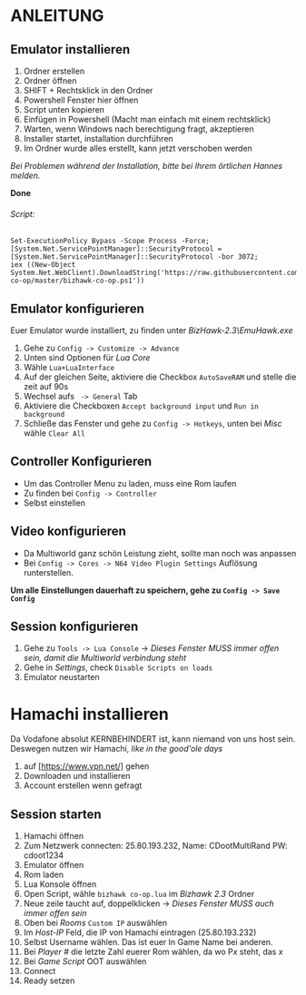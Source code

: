 # ANLEITUNG

## Emulator installieren

1. Ordner erstellen
2. Ordner öffnen
3. SHIFT + Rechtsklick in den Ordner
4. Powershell Fenster hier öffnen
5. Script unten kopieren
6. Einfügen in Powershell (Macht man einfach mit einem rechtsklick)
7. Warten, wenn Windows nach berechtigung fragt, akzeptieren
8. Installer startet, installation durchführen
9.  Im Ordner wurde alles erstellt, kann jetzt verschoben werden


*Bei Problemen während der Installation, bitte bei Ihrem örtlichen Hannes melden.*


  **Done**

###### Script:
```
Set-ExecutionPolicy Bypass -Scope Process -Force;
[System.Net.ServicePointManager]::SecurityProtocol = [System.Net.ServicePointManager]::SecurityProtocol -bor 3072;
iex ((New-Object System.Net.WebClient).DownloadString('https://raw.githubusercontent.com/TestRunnerSRL/bizhawk-co-op/master/bizhawk-co-op.ps1'))
```

## Emulator konfigurieren
Euer Emulator wurde installiert, zu finden unter *BizHawk-2.3\EmuHawk.exe*

1. Gehe zu  ```Config -> Customize -> Advance``` 
2. Unten sind Optionen für *Lua Core*
3. Wähle ```Lua+LuaInterface```
4. Auf der gleichen Seite, aktiviere die Checkbox ```AutoSaveRAM``` und stelle die zeit auf 90s
5. Wechsel aufs ``` -> General``` Tab
6. Aktiviere die Checkboxen ```Accept background input``` und ```Run in background```
7. Schließe das Fenster und gehe zu ```Config -> Hotkeys```, unten bei *Misc* wähle ```Clear All```

## Controller Konfigurieren

- Um das Controller Menu zu laden, muss eine Rom laufen
- Zu finden bei ```Config -> Controller```
- Selbst einstellen


## Video konfigurieren

- Da Multiworld ganz schön Leistung zieht, sollte man noch was anpassen
- Bei ```Config -> Cores -> N64 Video Plugin Settings``` Auflösung runterstellen.

**Um alle Einstellungen dauerhaft zu speichern, gehe zu ```Config -> Save Config```**

## Session konfigurieren

1. Gehe zu ```Tools -> Lua Console``` -> *Dieses Fenster MUSS immer offen sein, damit die Multiworld verbindung steht*
2. Gehe in *Settings*, check ```Disable Scripts on loads```
3. Emulator neustarten

# Hamachi installieren
Da Vodafone absolut KERNBEHINDERT ist, kann niemand von uns host sein. Deswegen nutzen wir Hamachi, *like in the good'ole days*

1. auf [https://www.vpn.net/] gehen
2. Downloaden und installieren
3. Account erstellen wenn gefragt


## Session starten

1. Hamachi öffnen
2. Zum Netzwerk connecten: 25.80.193.232, Name: CDootMultiRand PW: cdoot1234
3. Emulator öffnen
4. Rom laden
5. Lua Konsole öffnen
6. Open Script, wähle ```bizhawk co-op.lua``` im *Bizhawk 2.3* Ordner
7. Neue zeile taucht auf, doppelklicken -> *Dieses Fenster MUSS auch immer offen sein*
8. Oben bei *Rooms* ```Custom IP``` auswählen
9. Im *Host-IP* Feld, die IP von Hamachi eintragen (25.80.193.232)
10. Selbst Username wählen. Das ist euer In Game Name bei anderen.
11. Bei *Player #* die letzte Zahl euerer Rom wählen, da wo P*x* steht, das *x*  
12. Bei *Game Script* OOT auswählen
13. Connect
14. Ready setzen
